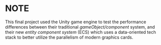 # NOTE

This final project used the Unity game engine to test the performance differences between their traditional *gameObject/component* system, and their new *entity component system* (ECS) which uses a data-oriented tech stack to better utilize the parallelism of modern graphics cards.
